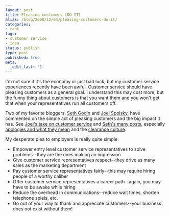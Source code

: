```yaml
---
layout: post
title: Pleasing customers (DO IT)
alias: /blog/2008/12/04/pleasing-customers-do-it/
categories:
- rant
tags:
- customer service
- idea
status: publish
type: post
published: true
meta:
  _edit_last: '1'
---
```

I'm not sure if it's the economy or just bad luck, but my customer service experiences recently have been awful. Customer service should have pleasing customers as a general goal. I understand this may cost more, but the funny thing about customers is that you want them and you won't get that when your representatives run all customers off.

Two of my favorite bloggers, <a title="Seth Godin" href="https://sethgodin.typepad.com/" target="_blank">Seth Godin</a> and <a title="Joel On Software" href="https://www.joelonsoftware.com/" target="_blank">Joel Spolsky</a>, have commented on the simple act of pleasing customers and the big impact it has. See <a title="Joel on Software: Excellent Customer Service" href="https://www.joelonsoftware.com/articles/customerservice.html" target="_blank">Joel's take on customer service</a> and <a title="Google search of Seth Godin's site" href="https://www.google.com/search?hl=en&amp;safe=off&amp;domains=http%3A%2F%2Fsethgodin.typepad.com%2F&amp;sitesearch=http%3A%2F%2Fsethgodin.typepad.com%2F&amp;q=customer+service+site%3Ahttp%3A%2F%2Fsethgodin.typepad.com%2F&amp;btnG=Search&amp;sitesearch=http%3A%2F%2Fsethgodin.typepad.com%2F" target="_blank">Seth's many posts</a>, especially <a title="Seth Godin Apologies Ranked" href="https://sethgodin.typepad.com/seths_blog/2007/02/apologies_ranke.html" target="_blank">apologies and what they mean</a> and the <a title="Seth Godin Creating a Clearance Culture" href="https://sethgodin.typepad.com/seths_blog/2008/11/creating-a-clea.html" target="_blank">clearance culture</a>.

My desperate plea to employers is really quite simple:

 * Empower entry level customer service representatives to solve problems--they are the ones making an impression
 * Give customer service representatives  respect--they drive as many sales as the marketing department
 * Pay customer service representatives fairly--this may require hiring people of a worthy caliber
 * Offer customer service representatives a career path--again, you may have to be awake while hiring
 * Reduce the overhead in communications--reduce wait times, shorten telephone spiels, etc.
 * Go out of your way to thank and appreciate customers--your business does not exist without them!
